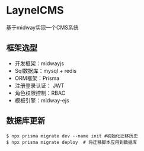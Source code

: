 # LaynelCMS
基于midway实现一个CMS系统


## 框架选型
- 开发框架：midwayjs
- Sql数据库：mysql + redis
- ORM框架：Prisma
- 注册登录认证： JWT
- 角色权限控制：RBAC
- 模板引擎：midway-ejs

## 数据库更新

```
$ npx prisma migrate dev --name init #初始化迁移历史
$ npx prisma migrate deploy  # 将迁移脚本应用到数据库

```